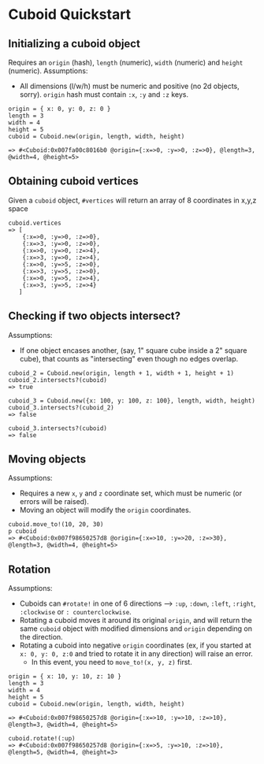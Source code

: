 # Cuboid Quickstart

## Initializing a cuboid object
Requires an `origin` (hash), `length` (numeric), `width` (numeric) and `height` (numeric).
Assumptions: 

  - All dimensions (l/w/h) must be numeric and positive (no 2d objects, sorry). `origin` hash must contain `:x`, `:y` and `:z` keys.

```
origin = { x: 0, y: 0, z: 0 }
length = 3
width = 4
height = 5
cuboid = Cuboid.new(origin, length, width, height)

=> #<Cuboid:0x007fa00c8016b0 @origin={:x=>0, :y=>0, :z=>0}, @length=3, @width=4, @height=5>
```

## Obtaining cuboid vertices
Given a `cuboid` object, `#vertices` will return an array of 8 coordinates in x,y,z space

```
cuboid.vertices
=> [
    {:x=>0, :y=>0, :z=>0}, 
    {:x=>3, :y=>0, :z=>0}, 
    {:x=>0, :y=>0, :z=>4}, 
    {:x=>3, :y=>0, :z=>4}, 
    {:x=>0, :y=>5, :z=>0}, 
    {:x=>3, :y=>5, :z=>0}, 
    {:x=>0, :y=>5, :z=>4}, 
    {:x=>3, :y=>5, :z=>4}
   ]
```

## Checking if two objects intersect?
Assumptions: 

  - If one object encases another, (say, 1" square cube inside a 2" square cube), that counts as "intersecting" even though no edges overlap.

```
cuboid_2 = Cuboid.new(origin, length + 1, width + 1, height + 1)
cuboid_2.intersects?(cuboid)
=> true

cuboid_3 = Cuboid.new({x: 100, y: 100, z: 100}, length, width, height)
cuboid_3.intersects?(cuboid_2)
=> false

cuboid_3.intersects?(cuboid)
=> false
```

## Moving objects
Assumptions: 

  - Requires a new `x`, `y` and `z` coordinate set, which must be numeric (or errors will be raised).
  - Moving an object will modify the `origin` coordinates.

```
cuboid.move_to!(10, 20, 30)
p cuboid
=> #<Cuboid:0x007f98650257d8 @origin={:x=>10, :y=>20, :z=>30}, @length=3, @width=4, @height=5>
```

## Rotation
Assumptions: 

  - Cuboids can `#rotate!` in one of 6 directions --> `:up`, `:down`, `:left`, `:right`, `:clockwise` or `: counterclockwise`. 
  - Rotating a cuboid moves it around its original `origin`, and will return the same `cuboid` object with modified dimensions and `origin` depending on the direction.
  - Rotating a cuboid into negative `origin` coordinates (ex, if you started at `x: 0, y: 0, z:0` and tried to rotate it in any direction) will raise an error.
    - In this event, you need to `move_to!(x, y, z)` first.


```
origin = { x: 10, y: 10, z: 10 }
length = 3
width = 4
height = 5
cuboid = Cuboid.new(origin, length, width, height)

=> #<Cuboid:0x007f98650257d8 @origin={:x=>10, :y=>10, :z=>10}, @length=3, @width=4, @height=5>

cuboid.rotate!(:up)
=> #<Cuboid:0x007f98650257d8 @origin={:x=>5, :y=>10, :z=>10}, @length=5, @width=4, @height=3>
```
